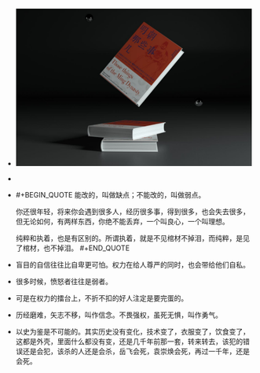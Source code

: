 - ![mingchao.jpg](../assets/mingchao.jpg)
-
- #+BEGIN_QUOTE
  能改的，叫做缺点；不能改的，叫做弱点。
  
  你还很年轻，将来你会遇到很多人，经历很多事，得到很多，也会失去很多，但无论如何，有两样东西，你绝不能丢弃，一个叫良心，一个叫理想。
  
  纯粹和执着，也是有区别的。所谓执着，就是不见棺材不掉泪，而纯粹，是见了棺材，也不掉泪。
  #+END_QUOTE
- 盲目的自信往往比自卑更可怕。权力在给人尊严的同时，也会带给他们自私。
- 很多时候，愤怒者往往是弱者。
- 可是在权力的擂台上，不折不扣的好人注定是要完蛋的。
- 历经磨难，矢志不移，叫作信念。不畏强权，虽死无惧，叫作勇气。
- 以史为鉴是不可能的。其实历史没有变化，技术变了，衣服变了，饮食变了，这都是外壳，里面什么都没有变，还是几千年前那一套，转来转去，该犯的错误还是会犯，该杀的人还是会杀，岳飞会死，袁崇焕会死，再过一千年，还是会死。